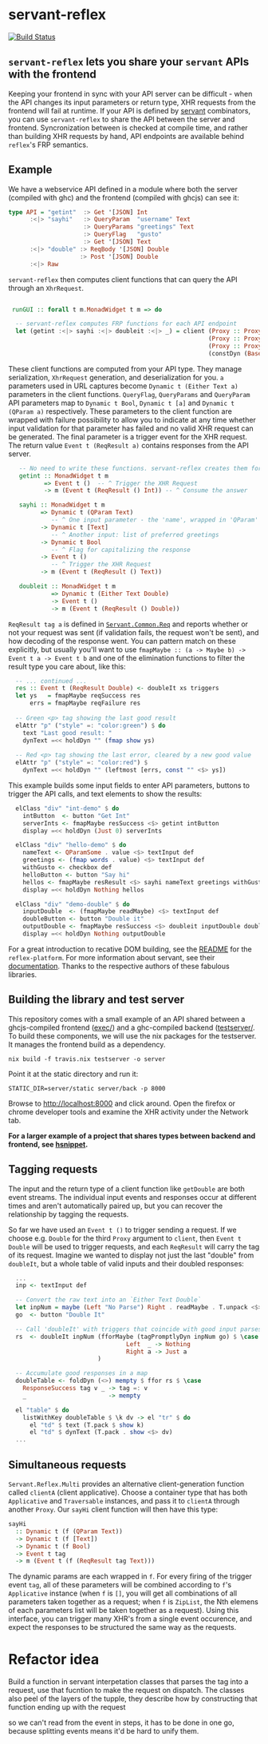 # servant-reflex

[![Build Status](https://travis-ci.org/imalsogreg/servant-reflex.svg?branch=master)](https://travis-ci.org/imalsogreg/servant-reflex)

## `servant-reflex` lets you share your `servant` APIs with the frontend

Keeping your frontend in sync with your API server can be difficult - when the
API changes its input parameters or return type, XHR requests from the
frontend will fail at runtime. If your API is defined by
[servant](haskell-servant.readthedocs.io) combinators, you can use
`servant-reflex` to share the API between the server and frontend.
Syncronization between is checked at compile time, and rather than building XHR
requests by hand, API endpoints are available behind `reflex`'s FRP semantics.


## Example

We have a webservice API defined in a module where both the server (compiled
with ghc) and the frontend (compiled with ghcjs) can see it:

```haskell
type API = "getint"  :> Get '[JSON] Int
      :<|> "sayhi"   :> QueryParam  "username" Text
                     :> QueryParams "greetings" Text
                     :> QueryFlag   "gusto"
                     :> Get '[JSON] Text
      :<|> "double" :> ReqBody '[JSON] Double
                    :> Post '[JSON] Double
      :<|> Raw
```

`servant-reflex` then computes client functions that can query the API through
an `XhrRequest`.

```haskell

 runGUI :: forall t m.MonadWidget t m => do

  -- servant-reflex computes FRP functions for each API endpoint
  let (getint :<|> sayhi :<|> doubleit :<|> _) = client (Proxy :: Proxy API)
                                                        (Proxy :: Proxy m)
                                                        (Proxy :: Proxy ())
                                                        (constDyn (BasePath "/"))
```

These client functions are computed from your API type. They manage
serialization, `XhrRequest` generation, and deserialization for you. `a`
parameters used in URL captures become `Dynamic t (Either Text a)` parameters
in the client functions. `QueryFlag`, `QueryParams` and `QueryParam` API
parameters map to `Dynamic t Bool`, `Dynamic t [a]` and `Dynamic t (QParam a)`
respectively. These parameters to the client function are wrapped with failure
possibility to allow you to indicate at any time whether input validation for
that parameter has failed and no valid XHR request can be generated. The final
parameter is a trigger event for the XHR request. The return value
`Event t (ReqResult a)` contains responses from the API server.

```haskell
   -- No need to write these functions. servant-reflex creates them for you!
   getint :: MonadWidget t m
          => Event t ()  -- ^ Trigger the XHR Request
          -> m (Event t (ReqResult () Int)) -- ^ Consume the answer

   sayhi :: MonadWidget t m
         => Dynamic t (QParam Text) 
            -- ^ One input parameter - the 'name', wrapped in 'QParam'
         -> Dynamic t [Text]
            -- ^ Another input: list of preferred greetings
         -> Dynamic t Bool
            -- ^ Flag for capitalizing the response
         -> Event t ()
            -- ^ Trigger the XHR Request
         -> m (Event t (ReqResult () Text))

   doubleit :: MonadWidget t m
            => Dynamic t (Either Text Double)
            -> Event t ()
            -> m (Event t (ReqResult () Double))
```

`ReqResult tag a` is defined in
[`Servant.Common.Req`](https://github.com/imalsogreg/servant-reflex/blob/6d866e338edb9bf6fd8f8d5083ff0187b4d8c0d2/src/Servant/Common/Req.hs#L40-L42)
and reports whether or not your request was sent (if validation fails, the
request won't be sent), and how decoding of the response went. You can pattern
match on these explicitly, but usually you'll want to use
`fmapMaybe :: (a -> Maybe b) -> Event t a -> Event t b` and one of the
elimination functions to filter the result type you care about, like this:

```haskell
  -- ... continued ...
  res :: Event t (ReqResult Double) <- doubleIt xs triggers
  let ys   = fmapMaybe reqSuccess res
      errs = fmapMaybe reqFailure res
  
  -- Green <p> tag showing the last good result 
  elAttr "p" ("style" =: "color:green") $ do
    text "Last good result: "
    dynText =<< holdDyn "" (fmap show ys)
    
  -- Red <p> tag showing the last error, cleared by a new good value
  elAttr "p" ("style" =: "color:red") $
    dynText =<< holdDyn "" (leftmost [errs, const "" <$> ys])
```

This example builds some input fields to enter API parameters, buttons to
trigger the API calls, and text elements to show the results:

```haskell
  elClass "div" "int-demo" $ do
    intButton  <- button "Get Int"
    serverInts <- fmapMaybe resSuccess <$> getint intButton
    display =<< holdDyn (Just 0) serverInts

  elClass "div" "hello-demo" $ do
    nameText <- QParamSome . value <$> textInput def
    greetings <- (fmap words . value) <$> textInput def
    withGusto <- checkbox def
    helloButton <- button "Say hi"
    hellos <- fmapMaybe resResult <$> sayhi nameText greetings withGusto helloButton
    display =<< holdDyn Nothing hellos

  elClass "div" "demo-double" $ do
    inputDouble  <- (fmapMaybe readMaybe) <$> textInput def
    doubleButton <- button "Double it"
    outputDouble <- fmapMaybe resSuccess <$> doubleit inputDouble doubleButton
    display =<< holdDyn Nothing outputDouble
```

For a great introduction to recative DOM building, see the
[README](https://github.com/reflex-frp/reflex-platform) for the
`reflex-platform`. For more information about servant, see their
[documentation](http://haskell-servant.readthedocs.io/en/stable/). Thanks to
the respective authors of these fabulous libraries.


## Building the library and test server

This repository comes with a small example of an API shared between a
ghcjs-compiled frontend
([exec/](https://github.com/imalsogreg/servant-reflex/tree/master/exec)) and a
ghc-compiled backend
([testserver/](https://github.com/imalsogreg/servant-reflex/tree/master/testserver).
To build these components, we will use the nix packages for the testserver. It
manages the frontend build as a dependency.

```
nix build -f travis.nix testserver -o server
```

Point it at the static directory and run it:

```
STATIC_DIR=server/static server/back -p 8000
```

Browse to [http://localhost:8000](http://localhost:8000) and click around.
Open the firefox or chrome developer tools and examine the XHR activity
under the Network tab.

**For a larger example of a project that shares types between backend and
frontend, see [hsnippet](https://github.com/mightybyte/hsnippet).**


## Tagging requests

The input and the return type of a client function like `getDouble` are both
event streams. The individual input events and responses occur at different
times and aren't automatically paired up, but you can recover the
relationship by tagging the requests.

So far we have used an `Event t ()` to trigger sending a request. If we choose
e.g. `Double` for the third `Proxy` argument to `client`, then `Event t Double`
will be used to trigger requests, and each `ReqResult` will carry the tag of
its request. Imagine we wanted to display not just the last "double" from
`doubleIt`, but a whole table of valid inputs and their doubled responses:

```haskell
  ...
  inp <- textInput def

  -- Convert the raw text into an `Either Text Double`
  let inpNum = maybe (Left "No Parse") Right . readMaybe . T.unpack <$> value inp
  go  <- button "Double It"

  -- Call 'doubleIt' with triggers that coincide with good input parses
  rs  <- doubleIt inpNum (fforMaybe (tagPromptlyDyn inpNum go) $ \case
                                 Left  _ -> Nothing
                                 Right a -> Just a
                         )

  -- Accumulate good responses in a map
  doubleTable <- foldDyn (<>) mempty $ ffor rs $ \case
    ResponseSuccess tag v _ -> tag =: v
    _                       -> mempty

  el "table" $ do
    listWithKey doubleTable $ \k dv -> el "tr" $ do
      el "td" $ text (T.pack $ show k)
      el "td" $ dynText (T.pack . show <$> dv)
  ...
```

## Simultaneous requests

`Servant.Reflex.Multi` provides an alternative client-generation function
called `clientA` (client applicative). Choose a container type that has both
`Applicative` and `Traversable` instances, and pass it to `clientA` through
another `Proxy`. Our `sayHi` client function will then have this type:

```haskell
sayHi
  :: Dynamic t (f (QParam Text))
  -> Dynamic t (f [Text])
  -> Dynamic t (f Bool)
  -> Event t tag
  -> m (Event t (f (ReqResult tag Text)))
```

The dynamic params are each wrapped in `f`. For every firing of the trigger
event `tag`, all of these parameters will be combined according to `f`'s
`Applicative` instance (when `f` is `[]`, you will get all combinations of
all parameters taken together as a request; when `f` is `ZipList`, the Nth
elemens of each parameters list will be taken together as a request). Using
this interface, you can trigger many XHR's from a single event occurence, and
expect the responses to be structured the same way as the requests.


# Refactor idea

Build a function in servant interpetation classes that parses the tag into a request,
use that fucntion to make the request on dispatch.
The classes also peel of the layers of the tupple, they describe how by constructing
that function ending up with the request

so we can't read from the event in steps, it has to be done in one go,
because splitting events means it'd be hard to unify them.
